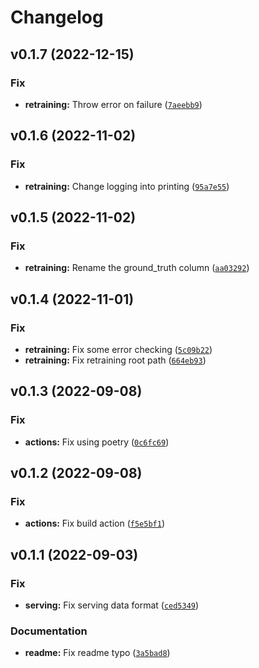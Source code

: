 # Changelog

<!--next-version-placeholder-->

## v0.1.7 (2022-12-15)
### Fix
* **retraining:** Throw error on failure ([`7aeebb9`](https://github.com/SynapseAnalytics/konan-titanic-model/commit/7aeebb9a4e42f6630508f53896e525e3848c58bc))

## v0.1.6 (2022-11-02)
### Fix
* **retraining:** Change logging into printing ([`95a7e55`](https://github.com/SynapseAnalytics/konan-titanic-model/commit/95a7e559f645db6e305442b8d7d901a8d6b32302))

## v0.1.5 (2022-11-02)
### Fix
* **retraining:** Rename the ground_truth column ([`aa03292`](https://github.com/SynapseAnalytics/konan-titanic-model/commit/aa032922ff849ee1c59c4a5e7492edbea3087a15))

## v0.1.4 (2022-11-01)
### Fix
* **retraining:** Fix some error checking ([`5c09b22`](https://github.com/SynapseAnalytics/konan-titanic-model/commit/5c09b22df11699d58d63d0e42a56bfb0e1e9304d))
* **retraining:** Fix retraining root path ([`664eb93`](https://github.com/SynapseAnalytics/konan-titanic-model/commit/664eb93ef35858900bf2057ccb08c911ac6b0974))

## v0.1.3 (2022-09-08)
### Fix
* **actions:** Fix using poetry ([`0c6fc69`](https://github.com/SynapseAnalytics/konan-titanic-model/commit/0c6fc69b2ae6a9e1aab342d55b158da11dfb8ac6))

## v0.1.2 (2022-09-08)
### Fix
* **actions:** Fix build action ([`f5e5bf1`](https://github.com/SynapseAnalytics/konan-titanic-model/commit/f5e5bf13b4861efc5dd75a760aa9ffc10ab4f7dd))

## v0.1.1 (2022-09-03)
### Fix
* **serving:** Fix serving data format ([`ced5349`](https://github.com/SynapseAnalytics/konan-titanic-model/commit/ced53496d80d1d2cec94adae2a37626ab2c718a2))

### Documentation
* **readme:** Fix readme typo ([`3a5bad8`](https://github.com/SynapseAnalytics/konan-titanic-model/commit/3a5bad8e947c8702ed8fafdf2027b64f82bea901))
